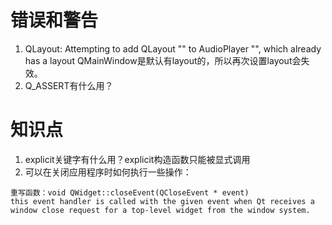 # 错误和警告
1. QLayout: Attempting to add QLayout "" to AudioPlayer "", which already has a layout
    QMainWindow是默认有layout的，所以再次设置layout会失效。
2. Q_ASSERT有什么用？

# 知识点
1. explicit关键字有什么用？explicit构造函数只能被显式调用
2. 可以在关闭应用程序时如何执行一些操作：

```
重写函数：void QWidget::closeEvent(QCloseEvent * event)
this event handler is called with the given event when Qt receives a window close request for a top-level widget from the window system.
```

